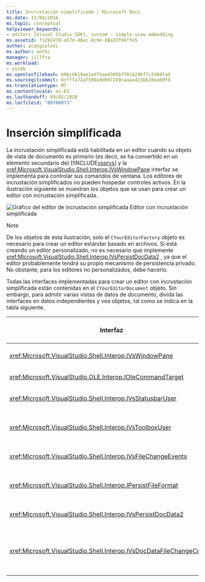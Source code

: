 ```yaml
---
title: Incrustación simplificada | Microsoft Docs
ms.date: 11/04/2016
ms.topic: conceptual
helpviewer_keywords:
- editors [Visual Studio SDK], custom - simple view embedding
ms.assetid: f1292478-a57d-48ec-8c9e-88a23f04ffe5
author: acangialosi
ms.author: anthc
manager: jillfra
ms.workload:
- vssdk
ms.openlocfilehash: b9bc9619ae1ed75aed3656ff014296f7c7d88fa0
ms.sourcegitcommit: 6cfffa72af599a9d667249caaaa411bb28ea69fd
ms.translationtype: MT
ms.contentlocale: es-ES
ms.lasthandoff: 09/02/2020
ms.locfileid: "80700073"
---
```

# <a name="simplified-embedding"></a>Inserción simplificada
La incrustación simplificada está habilitada en un editor cuando su objeto de vista de documento es primario (es decir, se ha convertido en un elemento secundario de) [!INCLUDE[vsprvs](../code-quality/includes/vsprvs_md.md)] y la <xref:Microsoft.VisualStudio.Shell.Interop.IVsWindowPane> interfaz se implementa para controlar sus comandos de ventana. Los editores de incrustación simplificados no pueden hospedar controles activos. En la ilustración siguiente se muestran los objetos que se usan para crear un editor con incrustación simplificada.

 ![Gráfico del editor de incrustación simplificada](../extensibility/media/vssimplifiedembeddingeditor.gif "vsSimplifiedEmbeddingEditor") Editor con incrustación simplificada

> [!NOTE]
> De los objetos de esta ilustración, solo el `CYourEditorFactory` objeto es necesario para crear un editor estándar basado en archivos. Si está creando un editor personalizado, no es necesario que implemente <xref:Microsoft.VisualStudio.Shell.Interop.IVsPersistDocData2> , ya que el editor probablemente tendrá su propio mecanismo de persistencia privado. No obstante, para los editores no personalizados, debe hacerlo.

 Todas las interfaces implementadas para crear un editor con incrustación simplificada están contenidas en el `CYourEditorDocument` objeto. Sin embargo, para admitir varias vistas de datos de documento, divida las interfaces en datos independientes y vea objetos, tal como se indica en la tabla siguiente.

|Interfaz|Ubicación de la interfaz|Usar|
|---------------|---------------------------|---------|
|<xref:Microsoft.VisualStudio.Shell.Interop.IVsWindowPane>|Ver|Proporciona conexión a la ventana primaria.|
|<xref:Microsoft.VisualStudio.OLE.Interop.IOleCommandTarget>|Ver|Controla los comandos.|
|<xref:Microsoft.VisualStudio.Shell.Interop.IVsStatusbarUser>|Ver|Habilita las actualizaciones de la barra de estado.|
|<xref:Microsoft.VisualStudio.Shell.Interop.IVsToolboxUser>|Ver|Habilita los elementos del **cuadro de herramientas** .|
|<xref:Microsoft.VisualStudio.Shell.Interop.IVsFileChangeEvents>|data|Envía notificaciones cuando cambia el archivo.|
|<xref:Microsoft.VisualStudio.Shell.Interop.IPersistFileFormat>|data|Habilita la característica guardar como para un tipo de archivo.|
|<xref:Microsoft.VisualStudio.Shell.Interop.IVsPersistDocData2>|data|Habilita la persistencia del documento.|
|<xref:Microsoft.VisualStudio.Shell.Interop.IVsDocDataFileChangeControl>|data|Permite la supresión de eventos de cambio de archivo, como el desencadenamiento de recarga.|

